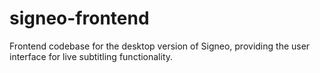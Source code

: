 # signeo-frontend
Frontend codebase for the desktop version of Signeo, providing the user interface for live subtitling functionality.
